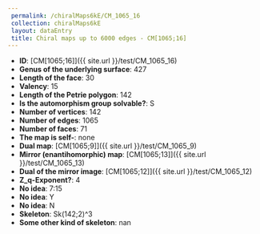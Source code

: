 ```yaml
--- 
 permalink: /chiralMaps6kE/CM_1065_16 
 collection: chiralMaps6kE
 layout: dataEntry
 title: Chiral maps up to 6000 edges - CM[1065;16]
---
```


- **ID**: [CM[1065;16]]({{ site.url }}/test/CM_1065_16)
- **Genus of the underlying surface**: 427
- **Length of the face**: 30
- **Valency**: 15
- **Length of the Petrie polygon**: 142
- **Is the automorphism group solvable?**: S
- **Number of vertices**: 142
- **Number of edges**: 1065
- **Number of faces**: 71
- **The map is self-**: none
- **Dual map**: [CM[1065;9]]({{ site.url }}/test/CM_1065_9)
- **Mirror (enantihomorphic) map**: [CM[1065;13]]({{ site.url }}/test/CM_1065_13)
- **Dual of the mirror image**: [CM[1065;12]]({{ site.url }}/test/CM_1065_12)
- **Z_q-Exponent?**: 4
- **No idea**:  7:15
- **No idea**: Y
- **No idea**: N
- **Skeleton**: Sk(142;2)^3
- **Some other kind of skeleton**: nan
